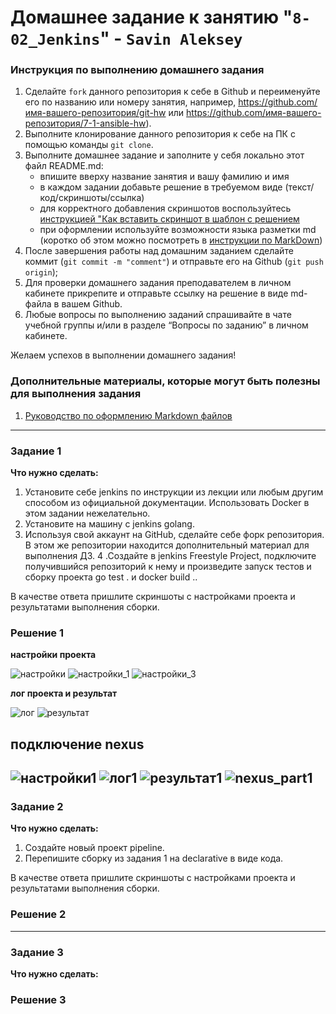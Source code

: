 # Домашнее задание к занятию "`8-02_Jenkins`" - `Savin Aleksey`


### Инструкция по выполнению домашнего задания

   1. Сделайте `fork` данного репозитория к себе в Github и переименуйте его по названию или номеру занятия, например, https://github.com/имя-вашего-репозитория/git-hw или  https://github.com/имя-вашего-репозитория/7-1-ansible-hw).
   2. Выполните клонирование данного репозитория к себе на ПК с помощью команды `git clone`.
   3. Выполните домашнее задание и заполните у себя локально этот файл README.md:
      - впишите вверху название занятия и вашу фамилию и имя
      - в каждом задании добавьте решение в требуемом виде (текст/код/скриншоты/ссылка)
      - для корректного добавления скриншотов воспользуйтесь [инструкцией "Как вставить скриншот в шаблон с решением](https://github.com/netology-code/sys-pattern-homework/blob/main/screen-instruction.md)
      - при оформлении используйте возможности языка разметки md (коротко об этом можно посмотреть в [инструкции  по MarkDown](https://github.com/netology-code/sys-pattern-homework/blob/main/md-instruction.md))
   4. После завершения работы над домашним заданием сделайте коммит (`git commit -m "comment"`) и отправьте его на Github (`git push origin`);
   5. Для проверки домашнего задания преподавателем в личном кабинете прикрепите и отправьте ссылку на решение в виде md-файла в вашем Github.
   6. Любые вопросы по выполнению заданий спрашивайте в чате учебной группы и/или в разделе “Вопросы по заданию” в личном кабинете.
   
Желаем успехов в выполнении домашнего задания!
   
### Дополнительные материалы, которые могут быть полезны для выполнения задания

1. [Руководство по оформлению Markdown файлов](https://gist.github.com/Jekins/2bf2d0638163f1294637#Code)

---

### Задание 1
**Что нужно сделать:**  

1. Установите себе jenkins по инструкции из лекции или любым другим способом из официальной документации. Использовать Docker в этом задании нежелательно.
2. Установите на машину с jenkins golang.
3. Используя свой аккаунт на GitHub, сделайте себе форк репозитория. В этом же репозитории находится дополнительный материал для выполнения ДЗ.
4 .Создайте в jenkins Freestyle Project, подключите получившийся репозиторий к нему и произведите запуск тестов и сборку проекта go test . и docker build ..

В качестве ответа пришлите скриншоты с настройками проекта и результатами выполнения сборки.  

### Решение 1
**настройки проекта**  

![настройки](https://github.com/AI-Savin/Netology_HW_Jenkins/blob/main/img/part1_1.png)
![настройки_1](https://github.com/AI-Savin/Netology_HW_Jenkins/blob/main/img/part1_2.png)
![настройки_3](https://github.com/AI-Savin/Netology_HW_Jenkins/blob/main/img/part1_3.png)

**лог проекта и результат**  

![лог](https://github.com/AI-Savin/Netology_HW_Jenkins/blob/main/img/part1_results_log.png)
![результат](https://github.com/AI-Savin/Netology_HW_Jenkins/blob/main/img/part1_results.png)

## подключение nexus

![настройки1](https://github.com/AI-Savin/Netology_HW_Jenkins/blob/main/img/part1_nexus.png)
![лог1](https://github.com/AI-Savin/Netology_HW_Jenkins/blob/main/img/part1_results_log_nexus.png)
![результат1](https://github.com/AI-Savin/Netology_HW_Jenkins/blob/main/img/part1_results_nexus.png)
![nexus_part1](https://github.com/AI-Savin/Netology_HW_Jenkins/blob/main/img/nexus_part1.png)
---

### Задание 2
**Что нужно сделать:**  

1. Создайте новый проект pipeline.
2. Перепишите сборку из задания 1 на declarative в виде кода.

В качестве ответа пришлите скриншоты с настройками проекта и результатами выполнения сборки.


### Решение 2


---

### Задание 3

**Что нужно сделать:**



### Решение 3



